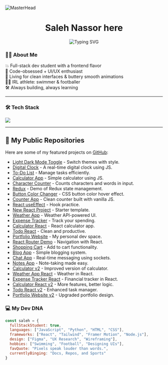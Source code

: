![MasterHead](https://images-wixmp-ed30a86b8c4ca887773594c2.wixmp.com/f/c83c004e-1370-4756-88e5-4071de797088/dfredg5-0a60e875-646e-4d6c-bb91-73086f012808.gif?token=eyJ0eXAiOiJKV1QiLCJhbGciOiJIUzI1NiJ9.eyJzdWIiOiJ1cm46YXBwOjdlMGQxODg5ODIyNjQzNzNhNWYwZDQxNWVhMGQyNmUwIiwiaXNzIjoidXJuOmFwcDo3ZTBkMTg4OTgyMjY0MzczYTVmMGQ0MTVlYTBkMjZlMCIsIm9iaiI6W1t7InBhdGgiOiJcL2ZcL2M4M2MwMDRlLTEzNzAtNDc1Ni04OGU1LTQwNzFkZTc5NzA4OFwvZGZyZWRnNS0wYTYwZTg3NS02NDZlLTRkNmMtYmI5MS03MzA4NmYwMTI4MDguZ2lmIn1dXSwiYXVkIjpbInVybjpzZXJ2aWNlOmZpbGUuZG93bmxvYWQiXX0.LGN_eGL7dT0xRj4oRbyRRVay-pHbyiXHru7YoVPcRro)

<h1 align="center">Saleh Nassor here</h1>
<p align="center">
<img src="https://readme-typing-svg.herokuapp.com?font=Fira+Code&pause=1000&color=3CDB85&center=true&vCenter=true&width=435&lines=Swimmer;Full-Stack+Engineering+Student;Footballer;Hard-Working+Developer;" alt="Typing SVG" />

### 🙋‍♂️ About Me

💥 Full-stack dev student with a frontend flavor  
🧠 Code-obsessed + UI/UX enthusiast  
🎨 Living for clean interfaces & buttery smooth animations  
🏊‍♂️ IRL athlete: swimmer & footballer  
🛠️ Always building, always learning

---

### 🛠️ Tech Stack

<p align="left">
  <img src="https://skillicons.dev/icons?i=html,css,js,react,tailwind,figma,git,github,vscode" />
</p>

---
## 🚀 My Public Repositories

Here are some of my featured projects on [GitHub](https://github.com/M-Saleh-N):

- [ Light Dark Mode Toggle](https://github.com/M-Saleh-N/light-dark-mode-toggle) - Switch themes with style.
- [ Digital Clock](https://github.com/M-Saleh-N/digital-clock) - A real-time digital clock using JS.
- [ To-Do List](https://github.com/M-Saleh-N/to-do-list) - Manage tasks efficiently.
- [ Calculator App](https://github.com/M-Saleh-N/calculator-app) - Simple calculator using JS.
- [ Character Counter](https://github.com/M-Saleh-N/character-counter) - Counts characters and words in input.
- [ Redux](https://github.com/M-Saleh-N/redux) - Demo of Redux state management.
- [ Button Color Changer](https://github.com/M-Saleh-N/button-color-changer) - CSS button color hover effect.
- [ Counter App](https://github.com/M-Saleh-N/counter-app) - Clean counter built with vanilla JS.
- [ React useEffect](https://github.com/M-Saleh-N/react-useeffect) - Hook practice.
- [ New React Project](https://github.com/M-Saleh-N/new-react-project) - Starter template.
- [ Weather App](https://github.com/M-Saleh-N/weather-app) - Weather API-powered UI.
- [ Expense Tracker](https://github.com/M-Saleh-N/expense-tracker) - Track your spending.
- [ Calculator React](https://github.com/M-Saleh-N/calculator-react) - React calculator app.
- [ Todo React](https://github.com/M-Saleh-N/todo-react) - Clean and productive.
- [ Portfolio Website](https://github.com/M-Saleh-N/portfolio-website) - My personal dev space.
- [ React Router Demo](https://github.com/M-Saleh-N/react-router-demo) - Navigation with React.
- [ Shopping Cart](https://github.com/M-Saleh-N/shopping-cart) - Add to cart functionality.
- [ Blog App](https://github.com/M-Saleh-N/blog-app) - Simple blogging system.
- [ Chat App](https://github.com/M-Saleh-N/chat-app) - Real-time messaging using sockets.
- [ Notes App](https://github.com/M-Saleh-N/notes-app) - Note-taking made easy.
- [ Calculator v2](https://github.com/M-Saleh-N/calculator-v2) - Improved version of calculator.
- [ Weather App React](https://github.com/M-Saleh-N/weather-app-react) - Weather in React.
- [ Expense Tracker React](https://github.com/M-Saleh-N/expense-tracker-react) - Financial tracker in React.
- [ Calculator React v2](https://github.com/M-Saleh-N/calculator-react-v2) - More features, better logic.
- [ Todo React v2](https://github.com/M-Saleh-N/todo-react-v2) - Enhanced task manager.
- [ Portfolio Website v2](https://github.com/M-Saleh-N/portfolio-website-v2) - Upgraded portfolio design.


### 💻 My Dev DNA

```js
const saleh = {
  fullStackStudent: true,
  languages: ["JavaScript", "Python", "HTML", "CSS"],
  frameworks: ["React", "Tailwind", "Framer Motion", "Node.js"],
  design: ["Figma", "UX Research", "Wireframing"],
  hobbies: ["Swimming", "Football", "Designing UIs"],
  favQuote: "Pixels speak louder than words.",
  currentlyBinging: "Docs, Repos, and Sports"
}